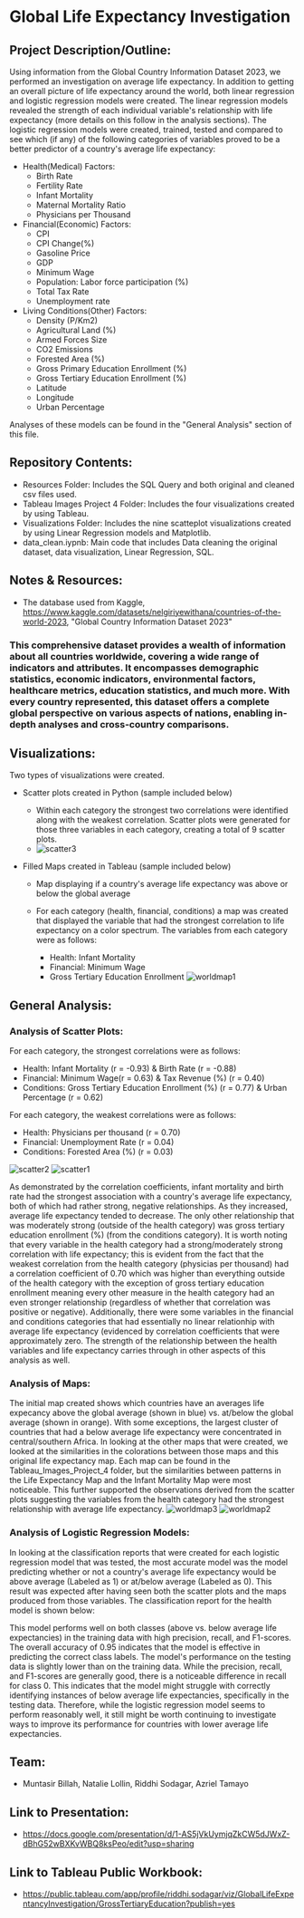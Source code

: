 # Global Life Expectancy Investigation

## Project Description/Outline:
Using information from the Global Country Information Dataset 2023, we performed an investigation on average life expectancy.  In addition to getting an overall picture of life expectancy around the world, both linear regression and logistic regression models were created.  The linear regression models revealed the strength of each individual variable's relationship with life expectancy (more details on this follow in the analysis sections).  The logistic regression models were created, trained, tested and compared to see which (if any) of the following categories of variables proved to be a better predictor of a country's average life expectancy:

- Health(Medical) Factors:
    - Birth Rate 
    - Fertility Rate
    - Infant Mortality
    - Maternal Mortality Ratio 
    - Physicians per Thousand
- Financial(Economic) Factors:
    - CPI 
    - CPI Change(%) 
    - Gasoline Price
    - GDP
    - Minimum Wage
    - Population: Labor force participation (%) 
    - Total Tax Rate
    - Unemployment rate
- Living Conditions(Other) Factors:
    - Density (P/Km2)
    - Agricultural Land (%)
    - Armed Forces Size
    - CO2 Emissions
    - Forested Area (%)
    - Gross Primary Education Enrollment (%)
    - Gross Tertiary Education Enrollment (%)
    - Latitude 
    - Longitude
    - Urban Percentage



Analyses of these models can be found in the "General Analysis" section of this file.
## Repository Contents:
- Resources Folder: Includes the SQL Query and both original and cleaned csv files used.
- Tableau Images Project 4 Folder: Includes the four visualizations created by using Tableau.
- Visualizations Folder: Includes the nine scatteplot visualizations created by using Linear Regression models and Matplotlib.
- data_clean.iypnb: Main code that includes Data cleaning the original dataset, data visualization, Linear Regression, SQL.

## Notes & Resources: 
- The database used from Kaggle, https://www.kaggle.com/datasets/nelgiriyewithana/countries-of-the-world-2023, "Global Country Information Dataset 2023"
### This comprehensive dataset provides a wealth of information about all countries worldwide, covering a wide range of indicators and attributes. It encompasses demographic statistics, economic indicators, environmental factors, healthcare metrics, education statistics, and much more. With every country represented, this dataset offers a complete global perspective on various aspects of nations, enabling in-depth analyses and cross-country comparisons.

## Visualizations: 

Two types of visualizations were created.
- Scatter plots created in Python (sample included below)
    - Within each category the strongest two correlations were identified along with the weakest correlation.  Scatter plots were generated for those three variables in each category, creating a total of 9 scatter plots.
    - ![scatter3](Visualizations/LEScatter_0.png)

- Filled Maps created in Tableau (sample included below)
    - Map displaying if a country's average life expectancy was above or below the global average
    - For each category (health, financial, conditions) a map was created that displayed the variable that had the strongest correlation to life expectancy on a color spectrum.  The variables from each category were as follows:

        - Health: Infant Mortality
        - Financial: Minimum Wage
        - Gross Tertiary Education Enrollment
    ![worldmap1](Tableau_Images_Project_4/Gross_Tertiary_Education.png)

## General Analysis:

### Analysis of Scatter Plots:

For each category, the strongest correlations were as follows:
- Health: Infant Mortality (r = -0.93) & Birth Rate (r = -0.88)
- Financial: Minimum Wage(r = 0.63) & Tax Revenue (%) (r = 0.40)
- Conditions: Gross Tertiary Education Enrollment (%) (r = 0.77) & Urban Percentage (r = 0.62)
  

For each category, the weakest correlations were as follows:
- Health: Physicians per thousand (r = 0.70)
- Financial: Unemployment Rate (r = 0.04)
- Conditions: Forested Area (%) (r = 0.03)

![scatter2](Visualizations/LEScatter1.png)
![scatter1](Visualizations/LEScatter0.png)

  As demonstrated by the correlation coefficients, infant mortality and birth rate had the strongest association with a country's average life expectancy, both of which had rather strong, negative relationships.  As they increased, average life expectancy tended to decrease.  The only other relationship that was moderately strong (outside of the health category) was gross tertiary education enrollment (%) (from the conditions category).  It is worth noting that every variable in the health category had a strong/moderately strong correlation with life expectancy; this is evident from the fact that the weakest correlation from the health category (physicias per thousand) had a correlation coefficient of 0.70 which was higher than everything outside of the health category with the exception of gross tertiary education enrollment meaning every other measure in the health category had an even stronger relationship (regardless of whether that correlation was positive or negative).  Additionally, there were some variables in the financial and conditions categories that had essentially no linear relationhip with average life expectancy (evidenced by correlation coefficients that were approximately zero.  The strength of the relationship between the health variables and life expectancy carries through in other aspects of this analysis as well.

### Analysis of Maps: 

The initial map created shows which countries have an averages life expecancy above the global average (shown in blue) vs. at/below the global average (shown in orange).  With some exceptions, the largest cluster of countries that had a below average life expectancy were concentrated in central/southern Africa.  In looking at the other maps that were created, we looked at the similarities in the colorations between those maps and this original life expectancy map.  Each map can be found in the Tableau_Images_Project_4 folder, but the similarities between patterns in the Life Expectancy Map and the Infant Mortality Map were most noticeable.  This further supported the observations derived from the scatter plots suggesting the variables from the health category had the strongest relationship with average life expectancy.
![worldmap3](Tableau_Images_Project_4/Life_Expectancy.png)
![worldmap2](Tableau_Images_Project_4/Infant_Mortality.png)


### Analysis of Logistic Regression Models: 

In looking at the classification reports that were created for each logistic regression model that was tested, the most accurate model was the model predicting whether or not a country's average life expectancy would be above average (Labeled as 1) or at/below average (Labeled as 0).  This result was expected after having seen both the scatter plots and the maps produced from those variables.  The classification report for the health model is shown below:

This model performs well on both classes (above vs. below average life expectancies) in the training data with high precision, recall, and F1-scores. The overall accuracy of 0.95 indicates that the model is effective in predicting the correct class labels.  The model's performance on the testing data is slightly lower than on the training data. While the precision, recall, and F1-scores are generally good, there is a noticeable difference in recall for class 0. This indicates that the model might struggle with correctly identifying instances of below average life expectancies, specifically in the testing data.  Therefore, while the logistic regression model seems to perform reasonably well, it still might be worth continuing to investigate ways to improve its performance for countries with lower average life expectancies.

## Team: 
- Muntasir Billah, Natalie Lollin, Riddhi Sodagar, Azriel Tamayo

## Link to Presentation: 
- https://docs.google.com/presentation/d/1-AS5jVkUymjqZkCW5dJWxZ-dBhG52wBXKvWBQ8ksPeo/edit?usp=sharing

## Link to Tableau Public Workbook: 
- https://public.tableau.com/app/profile/riddhi.sodagar/viz/GlobalLifeExpentancyInvestigation/GrossTertiaryEducation?publish=yes
